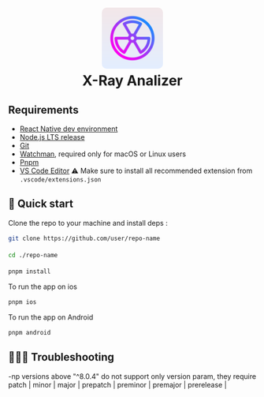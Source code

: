 <h1 align="center">
  <img alt="logo" src="./assets/icon.png" width="124px" style="border-radius:10px"/><br/>
X-Ray Analizer </h1>

## Requirements

- [React Native dev environment ](https://reactnative.dev/docs/environment-setup)
- [Node.js LTS release](https://nodejs.org/en/)
- [Git](https://git-scm.com/)
- [Watchman](https://facebook.github.io/watchman/docs/install#buildinstall), required only for macOS or Linux users
- [Pnpm](https://pnpm.io/installation)
- [VS Code Editor](https://code.visualstudio.com/download) ⚠️ Make sure to install all recommended extension from `.vscode/extensions.json`

## 👋 Quick start

Clone the repo to your machine and install deps :

```sh
git clone https://github.com/user/repo-name

cd ./repo-name

pnpm install
```

To run the app on ios

```sh
pnpm ios
```

To run the app on Android

```sh
pnpm android
```

## 👨🏼‍🔧 Troubleshooting

-np versions above "^8.0.4" do not support only version param, they require patch | minor | major | prepatch | preminor | premajor | prerelease |
